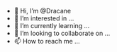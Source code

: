 - 👋 Hi, I’m @Dracane
- 👀 I’m interested in ...
- 🌱 I’m currently learning ...
- 💞️ I’m looking to collaborate on ...
- 📫 How to reach me ...

<!---
Dracane/Dracane is a ✨ special ✨ repository because its `README.md` (this file) appears on your GitHub profile.
You can click the Preview link to take a look at your changes.
--->
